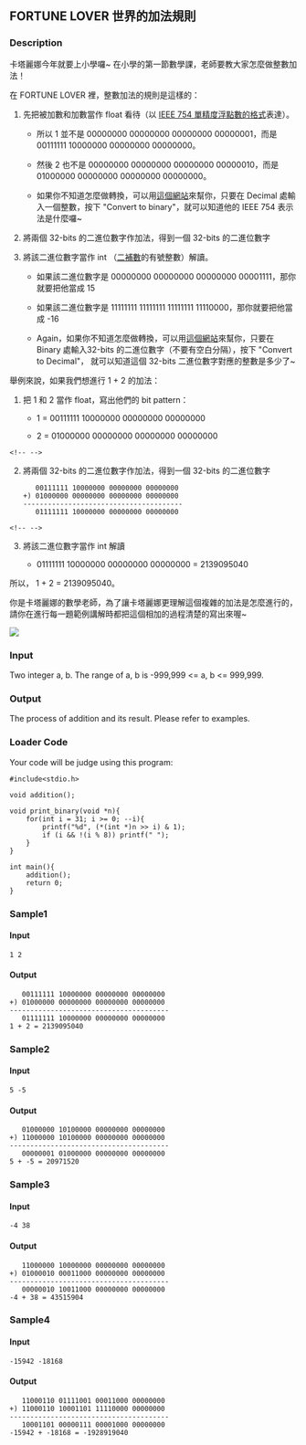 FORTUNE LOVER 世界的加法規則
----------------------------

### Description

<div>

卡塔麗娜今年就要上小學囉\~
在小學的第一節數學課，老師要教大家怎麼做整數加法！

在 FORTUNE LOVER 裡，整數加法的規則是這樣的：

1.  先把被加數和加數當作 float 看待（以 [IEEE 754
    單精度浮點數的格式](https://zh.wikipedia.org/zh-tw/IEEE_754)表達）。

    -   所以 1 並不是 00000000 00000000 00000000 00000001，而是 00111111
        10000000 00000000 00000000。

    -   然後 2 也不是 00000000 00000000 00000000 00000010，而是 01000000
        00000000 00000000 00000000。

    -   如果你不知道怎麼做轉換，可以用[這個網站](https://www.binaryconvert.com/convert_float.html)來幫你，只要在
        Decimal 處輸入一個整數，按下 \"Convert to
        binary\"，就可以知道他的 IEEE 754 表示法是什麼囉\~

2.  將兩個 32-bits 的二進位數字作加法，得到一個 32-bits 的二進位數字

3.  將該二進位數字當作 int
    （[二補數](https://zh.wikipedia.org/zh-tw/%E4%BA%8C%E8%A3%9C%E6%95%B8)的有號整數）解讀。

    -   如果該二進位數字是 00000000 00000000 00000000
        00001111，那你就要把他當成 15

    -   如果該二進位數字是 11111111 11111111 11111111
        11110000，那你就要把他當成 -16

    -   Again，如果你不知道怎麼做轉換，可以用[這個網站](https://www.binaryconvert.com/convert_signed_int.html)來幫你，只要在
        Binary 處輸入32-bits 的二進位數字（不要有空白分隔），按下
        \"Convert to Decimal\"， 就可以知道這個 32-bits
        二進位數字對應的整數是多少了\~

舉例來說，如果我們想進行 1 + 2 的加法：

1.  把 1 和 2 當作 float，寫出他們的 bit pattern：

    -   1 = 00111111 10000000 00000000 00000000

    -   2 = 01000000 00000000 00000000 00000000

```{=html}
<!-- -->
```
2.  將兩個 32-bits 的二進位數字作加法，得到一個 32-bits 的二進位數字

           00111111 10000000 00000000 00000000
        +) 01000000 00000000 00000000 00000000
        ---------------------------------------
           01111111 10000000 00000000 00000000

```{=html}
<!-- -->
```
3.  將該二進位數字當作 int 解讀

    -   01111111 10000000 00000000 00000000 = 2139095040

所以， 1 + 2 = 2139095040。

你是卡塔麗娜的數學老師，為了讓卡塔麗娜更理解這個複雜的加法是怎麼進行的，請你在進行每一題範例講解時都把這個相加的過程清楚的寫出來喔\~

![](https://c.tenor.com/ZqSIoxyMrIIAAAAC/otome-game-bakarina.gif)

</div>

### Input

Two integer a, b. The range of a, b is -999,999 \<= a, b \<= 999,999.

### Output

The process of addition and its result. Please refer to examples.

### Loader Code

<div>

Your code will be judge using this program:

</div>

    #include<‍stdio.h>

    void addition();

    void print_binary(void *n){
        for(int i = 31; i >= 0; --i){
            printf("%d", (*(int *)n >> i) & 1);
            if (i && !(i % 8)) printf(" ");
        }
    }

    int main(){
        addition();
        return 0;
    }

<div>

### Sample1

#### Input

    1 2

#### Output

       00111111 10000000 00000000 00000000
    +) 01000000 00000000 00000000 00000000
    ---------------------------------------
       01111111 10000000 00000000 00000000
    1 + 2 = 2139095040

</div>

<div>

### Sample2

#### Input

    5 -5

#### Output

       01000000 10100000 00000000 00000000
    +) 11000000 10100000 00000000 00000000
    ---------------------------------------
       00000001 01000000 00000000 00000000
    5 + -5 = 20971520

</div>

<div>

### Sample3

#### Input

    -4 38

#### Output

       11000000 10000000 00000000 00000000
    +) 01000010 00011000 00000000 00000000
    ---------------------------------------
       00000010 10011000 00000000 00000000
    -4 + 38 = 43515904

</div>

<div>

### Sample4

#### Input

    -15942 -18168

#### Output

       11000110 01111001 00011000 00000000
    +) 11000110 10001101 11110000 00000000
    ---------------------------------------
       10001101 00000111 00001000 00000000
    -15942 + -18168 = -1928919040

</div>
